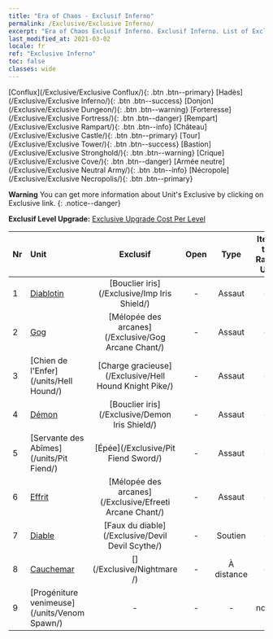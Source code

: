 ```yaml
---
title: "Era of Chaos - Exclusif Inferno"
permalink: /Exclusive/Exclusive Inferno/
excerpt: "Era of Chaos Exclusif Inferno. Exclusif Inferno. List of Exclusif Inferno in Era of Chaos"
last_modified_at: 2021-03-02
locale: fr
ref: "Exclusive Inferno"
toc: false
classes: wide
---
```

 [Conflux](/Exclusive/Exclusive Conflux/){: .btn .btn--primary} [Hadès](/Exclusive/Exclusive Inferno/){: .btn .btn--success} [Donjon](/Exclusive/Exclusive Dungeon/){: .btn .btn--warning} [Forteresse](/Exclusive/Exclusive Fortress/){: .btn .btn--danger} [Rempart](/Exclusive/Exclusive Rampart/){: .btn .btn--info} [Château](/Exclusive/Exclusive Castle/){: .btn .btn--primary} [Tour](/Exclusive/Exclusive Tower/){: .btn .btn--success} [Bastion](/Exclusive/Exclusive Stronghold/){: .btn .btn--warning} [Crique](/Exclusive/Exclusive Cove/){: .btn .btn--danger} [Armée neutre](/Exclusive/Exclusive Neutral Army/){: .btn .btn--info} [Nécropole](/Exclusive/Exclusive Necropolis/){: .btn .btn--primary} 

**Warning** You can get more information about Unit's Exclusive by clicking on Exclusive link. 
{: .notice--danger}

 **Exclusif Level Upgrade:** [Exclusive Upgrade Cost Per Level](/Exclusive/ExclusiveUpgradeCostPerLevel/)

  | Nr |         Unit        | Exclusif | Open  |    Type   |  Item to Rank UP      |  Skin   |
  |:---|:--------------------|:-------------:|:-----:|:---------:|:---------------------:|:-------:|
  | 1  | [Diablotin](/units/Imp/) | [Bouclier iris](/Exclusive/Imp Iris Shield/) | - | Assaut | - | - |
  | 2  | [Gog](/units/Gog/) | [Mélopée des arcanes](/Exclusive/Gog Arcane Chant/) | - | Assaut | - | - |
  | 3  | [Chien de l'Enfer](/units/Hell Hound/) | [Charge gracieuse](/Exclusive/Hell Hound Knight Pike/) | - | Assaut | - | - |
  | 4  | [Démon](/units/Demon/) | [Bouclier iris](/Exclusive/Demon Iris Shield/) | - | Assaut | - | - |
  | 5  | [Servante des Abîmes](/units/Pit Fiend/) | [Épée](/Exclusive/Pit Fiend Sword/) | - | Assaut | - | - |
  | 6  | [Effrit](/units/Efreeti/) | [Mélopée des arcanes](/Exclusive/Efreeti Arcane Chant/) | - | Assaut | - | - |
  | 7  | [Diable](/units/Devil/) | [Faux du diable](/Exclusive/Devil Devil Scythe/) | - | Soutien | - | - |
  | 8  | [Cauchemar](/units/Nightmare/) | [](/Exclusive/Nightmare /) | - | À distance | - | - |
  | 9  | [Progéniture venimeuse](/units/Venom Spawn/) | - | - | - | none | none |
